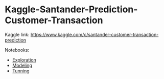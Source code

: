 # Kaggle-Santander-Prediction-Customer-Transaction
Kaggle link: https://www.kaggle.com/c/santander-customer-transaction-prediction

Notebooks:
* [Exploration](https://github.com/miguelmayhem92/Kaggle-Santander-Prediction-Customer-Transaction/blob/main/CST_explo.ipynb)
* [Modeling](https://github.com/miguelmayhem92/Kaggle-Santander-Prediction-Customer-Transaction/blob/main/CST_modeling.ipynb)
* [Tunning](https://github.com/miguelmayhem92/Kaggle_Santander/blob/main/CST_Tunning.ipynb)
